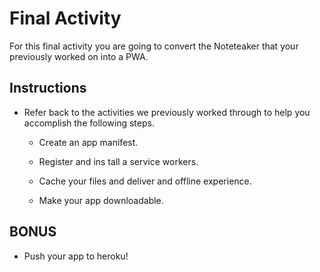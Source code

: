 # Final Activity

For this final activity you are going to convert the Noteteaker that your previously worked on into a PWA.

## Instructions

* Refer back to the activities we previously worked through to help you accomplish the following steps.

  * Create an app manifest.

  * Register and ins  tall a service workers.

  * Cache your files and deliver and offline experience.

  * Make your app downloadable.

## BONUS

* Push your app to heroku!
